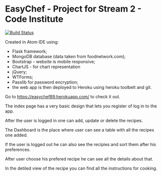 # EasyChef - Project for Stream 2 - Code Institute

[![Build Status](https://travis-ci.org/luciangheorghe/recipesApp2.svg?branch=master)](https://travis-ci.org/luciangheorghe/recipesApp2)

Created in Atom IDE using:
- Flask framework;
- MongoDB database (data taken from foodnetwork.com);
- Bootstrap - website is mobile responsive;
- ChartJS - for chart representation
- jQuery;
- WTForms;
- Passlib for password encryption;
- the web app is then deployed to Heroku using heroku toolbelt and git.

Go to https://easychef89.herokuapp.com/ to check it out.

The index page has a very basic design that lets you register of log in to the app.

After the user is logged in one can add, update or delete the recipes.

The Dashboard is the place where user can see a table with all the recipes one added.

If the user is logged out he can also see the recipies and sort them after his preferences.

After user choose his prefered recipe he can see all the details about that.

In the detiled view of the recipe you can find all the instructions for cooking.
